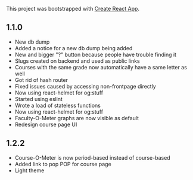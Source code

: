 This project was bootstrapped with [Create React App](https://github.com/facebook/create-react-app).

## 1.1.0
- New db dump
- Added a notice for a new db dump being added
- New and bigger "?" button because people have trouble finding it
- Slugs created on backend and used as public links
- Courses with the same grade now automatically have a same letter as well 
- Got rid of hash router
- Fixed issues caused by accessing non-frontpage directly
- Now using react-helmet for og:stuff
- Started using eslint
- Wrote a load of stateless functions
- Now using react-helmet for og:stuff
- Faculty-O-Meter graphs are now visible as default
- Redesign course page UI

## 1.2.2
- Course-O-Meter is now period-based instead of course-based
- Added link to pop POP for course page
- Light theme
